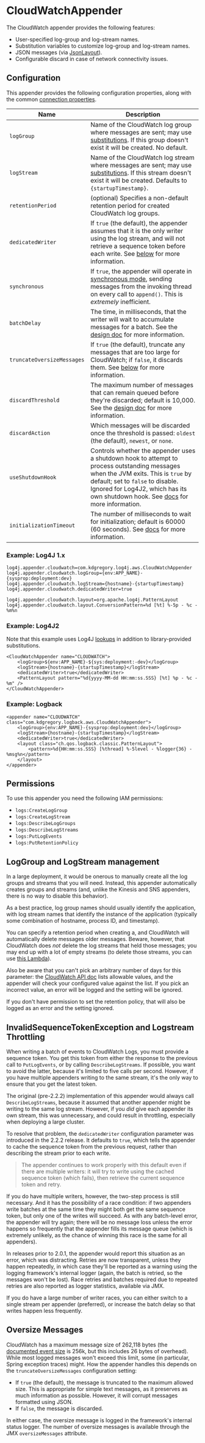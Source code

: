 # CloudWatchAppender

The CloudWatch appender provides the following features:

* User-specified log-group and log-stream names.
* Substitution variables to customize log-group and log-stream names.
* JSON messages (via [JsonLayout](jsonlayout.md)).
* Configurable discard in case of network connectivity issues.


## Configuration

This appender provides the following configuration properties, along with the common [connection properties](client.md#configuration-properties).

Name                        | Description
----------------------------|----------------------------------------------------------------
`logGroup`                  | Name of the CloudWatch log group where messages are sent; may use [substitutions](substitutions.md). If this group doesn't exist it will be created. No default.
`logStream`                 | Name of the CloudWatch log stream where messages are sent; may use [substitutions](substitutions.md). If this stream doesn't exist it will be created. Defaults to `{startupTimestamp}`.
`retentionPeriod`           | (optional) Specifies a non-default retention period for created CloudWatch log groups.
`dedicatedWriter`           | If `true` (the default), the appender assumes that it is the only writer using the log stream, and will not retrieve a sequence token before each write. See [below](#invalidsequencetokenexception-and-logstream-throttling) for more information.
`synchronous`               | If `true`, the appender will operate in [synchronous mode](design.md#synchronous-mode), sending messages from the invoking thread on every call to `append()`. This is _extremely_ inefficient.
`batchDelay`                | The time, in milliseconds, that the writer will wait to accumulate messages for a batch. See the [design doc](design.md#message-batches) for more information.
`truncateOversizeMessages`  | If `true` (the default), truncate any messages that are too large for CloudWatch; if `false`, it discards them. See [below](#oversize-messages) for more information.
`discardThreshold`          | The maximum number of messages that can remain queued before they're discarded; default is 10,000. See the [design doc](design.md#message-discard) for more information.
`discardAction`             | Which messages will be discarded once the threshold is passed: `oldest` (the default), `newest`, or `none`.
`useShutdownHook`           | Controls whether the appender uses a shutdown hook to attempt to process outstanding messages when the JVM exits. This is `true` by default; set to `false` to disable. Ignored for Log4J2, which has its own shutdown hook. See [docs](design.md#shutdown) for more information.
`initializationTimeout`     | The number of milliseconds to wait for initialization; default is 60000 (60 seconds). See [docs](design.md#initialization) for more information.


### Example: Log4J 1.x

```
log4j.appender.cloudwatch=com.kdgregory.log4j.aws.CloudWatchAppender
log4j.appender.cloudwatch.logGroup={env:APP_NAME}-{sysprop:deployment:dev}
log4j.appender.cloudwatch.logStream={hostname}-{startupTimestamp}
log4j.appender.cloudwatch.dedicatedWriter=true

log4j.appender.cloudwatch.layout=org.apache.log4j.PatternLayout
log4j.appender.cloudwatch.layout.ConversionPattern=%d [%t] %-5p - %c - %m%n
```


### Example: Log4J2

Note that this example uses Log4J [lookups](https://logging.apache.org/log4j/2.x/manual/lookups.html#EnvironmentLookup)
in addition to library-provided substitutions.

```
<CloudWatchAppender name="CLOUDWATCH">
    <logGroup>${env:APP_NAME}-${sys:deployment:-dev}</logGroup>
    <logStream>{hostname}-{startupTimestamp}</logStream>
    <dedicatedWriter>true</dedicatedWriter>
    <PatternLayout pattern="%d{yyyy-MM-dd HH:mm:ss.SSS} [%t] %p - %c - %m" />
</CloudWatchAppender>
```


### Example: Logback

```
<appender name="CLOUDWATCH" class="com.kdgregory.logback.aws.CloudWatchAppender">
    <logGroup>{env:APP_NAME}-{sysprop:deployment:dev}</logGroup>
    <logStream>{hostname}-{startupTimestamp}</logStream>
    <dedicatedWriter>true</dedicatedWriter>
    <layout class="ch.qos.logback.classic.PatternLayout">
        <pattern>%d{HH:mm:ss.SSS} [%thread] %-5level - %logger{36} - %msg%n</pattern>
    </layout>
</appender>
```


## Permissions

To use this appender you need the following IAM permissions:

* `logs:CreateLogGroup`
* `logs:CreateLogStream`
* `logs:DescribeLogGroups`
* `logs:DescribeLogStreams`
* `logs:PutLogEvents`
* `logs:PutRetentionPolicy`


## LogGroup and LogStream management

In a large deployment, it would be onerous to manually create all the log groups and streams
that you will need. Instead, this appender automatically creates groups and streams (and,
unlike the Kinesis and SNS appenders, there is no way to disable this behavior).

As a best practice, log group names should usually identify the application, with log stream
names that identify the instance of the application (typically some combination of hostname,
process ID, and timestamp).

You can specify a retention period when creating a, and  CloudWatch will automatically delete
messages older messages. Beware, however, that CloudWatch does _not_ delete the log streams
that held those messages; you may end up with a lot of empty streams (to delete those streams,
you can use [this Lambda](https://github.com/kdgregory/aws-misc/tree/master/lambda/cloudwatch-log-cleanup)).

Also be aware that you can't pick an arbitrary number of days for this parameter: the
[CloudWatch API doc](https://docs.aws.amazon.com/AmazonCloudWatchLogs/latest/APIReference/API_PutRetentionPolicy.html)
lists allowable values, and the appender will check your configured value against the
list. If you pick an incorrect value, an error will be logged and the setting will be
ignored.

If you don't have permission to set the retention policy, that will also be logged as
an error and the setting ignored.


## InvalidSequenceTokenException and Logstream Throttling

When writing a batch of events to CloudWatch Logs, you must provide a sequence token. You
get this token from either the response to the previous call to `PutLogEvents`, or by calling
`DescribeLogStreams`. If possible, you want to avoid the latter, because it's limited to five
calls per second. However, if you have multiple appenders writing to the same stream, it's the
only way to ensure that you get the latest token.

The original (pre-2.2.2) implementation of this appender would always call `DescribeLogStreams`,
because it assumed that another appender might be writing to the same log stream. However, if
you _did_ give each appender its own stream, this was unnecessary, and could result in throttling,
especially when deploying a large cluster.

To resolve that problem, the `dedicatedWriter` configuration parameter was introduced in the
2.2.2 release. It defaults to `true`, which tells the appender to cache the sequence token from
the previous request, rather than describing the stream prior to each write.

> The appender continues to work properly with this default even if there are multiple writers:
  it will try to write using the cached sequence token (which fails), then retrieve the current
  sequence token and retry.

If you do have multiple writers, however, the two-step process is still necessary. And it has
the possibility of a race condition: if two appenders write batches at the same time they might
both get the same sequence token, but only one of the writes will succeed. As with any batch-level
error, the appender will try again; there will be no message loss unless the error happens so
frequently that the appender fills its message queue (which is extremely unlikely, as the chance
of winning this race is the same for all appenders).

In releases prior to 2.0.1, the appender would report this situation as an error, which was
distracting. Retries are now transparent, unless they happen repeatedly, in which case they'll
be reported as a warning using the logging framework's internal logger (again, the batch is
retried, so the messages won't be lost). Race retries and batches required due to repeated
retries are also reported as logger statistics, available via JMX.

If you do have a large number of writer races, you can either switch to a single stream per
appender (preferred), or increase the batch delay so that writes happen less frequently.


## Oversize Messages

CloudWatch has a maximum message size of 262,118 bytes (the 
[documented event size](https://docs.aws.amazon.com/AmazonCloudWatch/latest/logs/cloudwatch_limits_cwl.html)
is 256k, but this includes 26 bytes of overhead). While most logged messages won't exceed
this limit, some (in particular, Spring exception traces) might. How the appender handles
this depends on the `truncateOversizeMessages` configuration setting:

* If `true` (the default), the message is truncated to the maximum allowed size. This is appropriate
  for simple text messages, as it preserves as much information as possible. However, it will corrupt
  messages formatted using JSON.
* If `false`, the message is discarded.

In either case, the oversize message is logged in the framework's internal status logger. The number
of oversize messages is available through the JMX `oversizeMessages` attribute.
